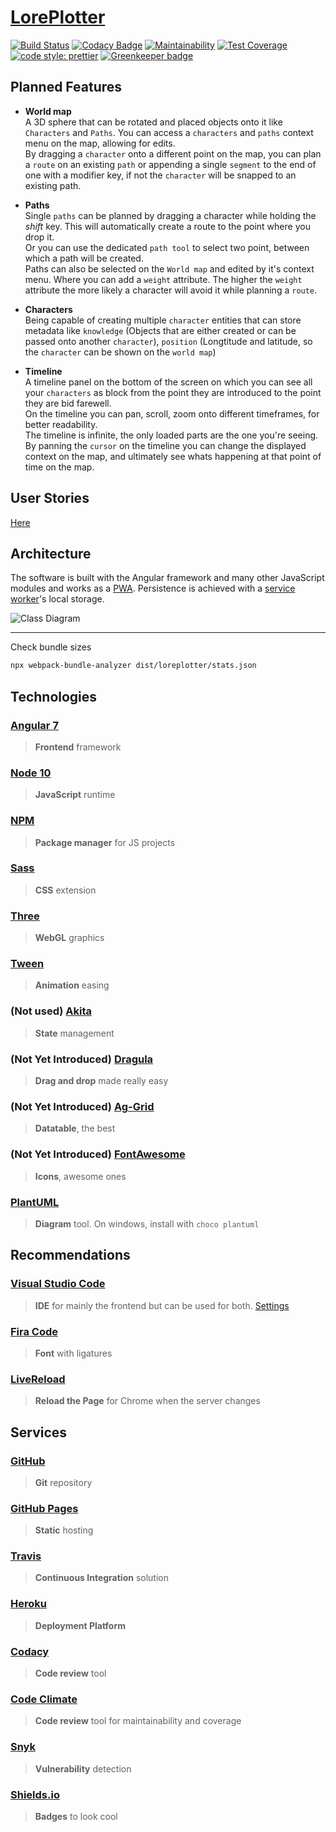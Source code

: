 # [LorePlotter](https://alexaegis.github.io/loreplotter/)

[![Build Status](https://travis-ci.com/AlexAegis/loreplotter.svg?branch=master)](https://travis-ci.com/AlexAegis/loreplotter) [![Codacy Badge](https://api.codacy.com/project/badge/Grade/9b155010806741a897cc8420898f4e84)](https://www.codacy.com/app/AlexAegis/loreplotter?utm_source=github.com&utm_medium=referral&utm_content=AlexAegis/loreplotter&utm_campaign=Badge_Grade) [![Maintainability](https://api.codeclimate.com/v1/badges/9f9e5eb2c8a3ccd58f22/maintainability)](https://codeclimate.com/github/AlexAegis/loreplotter/maintainability) [![Test Coverage](https://api.codeclimate.com/v1/badges/9f9e5eb2c8a3ccd58f22/test_coverage)](https://codeclimate.com/github/AlexAegis/loreplotter/test_coverage) [![code style: prettier](https://img.shields.io/badge/code_style-prettier-ff69b4.svg)](https://github.com/prettier/prettier) [![Greenkeeper badge](https://badges.greenkeeper.io/AlexAegis/loreplotter.svg)](https://greenkeeper.io/)

## Planned Features

- **World map**\
   A 3D sphere that can be rotated and placed objects onto it like `Characters` and `Paths`. You can access a `characters` and `paths` context menu on the map, allowing for edits.\
   By dragging a `character` onto a different point on the map, you can plan a `route` on an existing `path` or appending a single `segment` to the end of one with a modifier key, if not the `character` will be snapped to an existing path.

- **Paths**\
   Single `paths` can be planned by dragging a character while holding the _shift_ key. This will automatically create a route to the point where you drop it.\
   Or you can use the dedicated `path tool` to select two point, between which a path will be created.\
   Paths can also be selected on the `World map` and edited by it's context menu. Where you can add a `weight` attribute. The higher the `weight` attribute the more likely a character will avoid it while planning a `route`.

- **Characters**\
   Being capable of creating multiple `character` entities that can store metadata like `knowledge` (Objects that are either created or can be passed onto another `character`), `position` (Longtitude and latitude, so the `character` can be shown on the `world map`)

- **Timeline**\
  A timeline panel on the bottom of the screen on which you can see all your `characters` as block from the point they are introduced to the point they are bid farewell.\
  On the timeline you can pan, scroll, zoom onto different timeframes, for better readability.\
  The timeline is infinite, the only loaded parts are the one you're seeing.\
  By panning the `cursor` on the timeline you can change the displayed context on the map, and ultimately see whats happening at that point of time on the map.

## User Stories

[Here](docs/stories.md)

## Architecture

The software is built with the Angular framework and many other JavaScript modules and works as a [PWA](https://en.wikipedia.org/wiki/Progressive_web_applications). Persistence is achieved with a [service worker](https://developers.google.com/web/fundamentals/primers/service-workers/)'s local storage.

![Class Diagram](https://i.imgur.com/p6F3bjp.png)

---

Check bundle sizes

```bash
npx webpack-bundle-analyzer dist/loreplotter/stats.json
```

## Technologies

### [Angular 7](https://angular.io/)

> **Frontend** framework

### [Node 10](https://nodejs.org/en/)

> **JavaScript** runtime

### [NPM](https://www.npmjs.com/)

> **Package manager** for JS projects

### [Sass](https://sass-lang.com/)

> **CSS** extension

### [Three](https://threejs.org/)

> **WebGL** graphics

### [Tween](https://github.com/tweenjs/tween.js/)

> **Animation** easing

### (Not used) [Akita](https://github.com/datorama/akita)

> **State** management

### (Not Yet Introduced) [Dragula](https://github.com/valor-software/ng2-dragula)

> **Drag and drop** made really easy

### (Not Yet Introduced) [Ag-Grid](https://www.ag-grid.com)

> **Datatable**, the best

### (Not Yet Introduced) [FontAwesome](https://fontawesome.com/)

> **Icons**, awesome ones

### [PlantUML](http://plantuml.com)

> **Diagram** tool. On windows, install with `choco plantuml`

## Recommendations

### [Visual Studio Code](https://code.visualstudio.com/)

> **IDE** for mainly the frontend but can be used for both. [Settings](./.vscode/)

### [Fira Code](https://github.com/tonsky/FiraCode)

> **Font** with ligatures

### [LiveReload](https://chrome.google.com/webstore/detail/livereload/jnihajbhpnppcggbcgedagnkighmdlei)

> **Reload the Page** for Chrome when the server changes

## Services

### [GitHub](https://github.com/)

> **Git** repository

### [GitHub Pages](https://pages.github.com/)

> **Static** hosting

### [Travis](https://travis-ci.com/)

> **Continuous Integration** solution

### [Heroku](https://heroku.com/)

> **Deployment Platform**

### [Codacy](https://app.codacy.com/)

> **Code review** tool

### [Code Climate](https://codeclimate.com/dashboard)

> **Code review** tool for maintainability and coverage

### [Snyk](https://snyk.io/)

> **Vulnerability** detection

### [Shields.io](https://shields.io/#/)

> **Badges** to look cool
